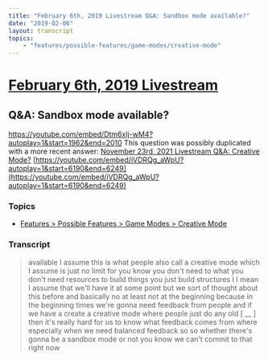 ```yaml
---
title: "February 6th, 2019 Livestream Q&A: Sandbox mode available?"
date: "2019-02-06"
layout: transcript
topics:
    - "features/possible-features/game-modes/creative-mode"
---
```

# [February 6th, 2019 Livestream](../2019-02-06.md)
## Q&A: Sandbox mode available?
https://youtube.com/embed/Dtm6xIj-wM4?autoplay=1&start=1962&end=2010
This question was possibly duplicated with a more recent answer: [November 23rd, 2021 Livestream Q&A: Creative Mode?](./yt-iVDRQg_aWpU,6190.309672,6248.354523.md) [https://youtube.com/embed/iVDRQg_aWpU?autoplay=1&start=6190&end=6249](https://youtube.com/embed/iVDRQg_aWpU?autoplay=1&start=6190&end=6249)


### Topics
* [Features > Possible Features > Game Modes > Creative Mode](../topics/features/possible-features/game-modes/creative-mode.md)

### Transcript

> available I assume this is what people also call a creative mode which I assume is just no limit for you know you don't need to what you don't need resources to build things you just build structures I I mean I assume that we'll have it at some point but we sort of thought about this before and basically no at least not at the beginning because in the beginning times we're gonna need feedback from people and if we have a create a creative mode where people just do any old [ __ ] then it's really hard for us to know what feedback comes from where especially when we need balanced feedback so so whether there's gonna be a sandbox mode or not you know we can't commit to that right now
